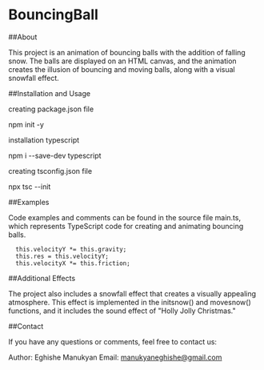 # BouncingBall

##About  

This project is an animation of bouncing balls with the addition of falling snow. The balls are displayed on an HTML canvas, and the animation creates the illusion of bouncing and moving balls, along with a visual snowfall effect.

##Installation and Usage

creating package.json file

 npm init -y

installation typescript

 npm i --save-dev typescript

creating tsconfig.json file

  npx tsc --init

##Examples

Code examples and comments can be found in the source file main.ts, which represents TypeScript code for creating and animating bouncing balls.

      this.velocityY *= this.gravity;
      this.res = this.velocityY;
      this.velocityX *= this.friction;
    


##Additional Effects

The project also includes a snowfall effect that creates a visually appealing atmosphere. This effect is implemented in the initsnow() and movesnow() functions, and it includes the sound effect of "Holly Jolly Christmas."

##Contact

If you have any questions or comments, feel free to contact us:

Author: Eghishe Manukyan
Email: manukyaneghishe@gmail.com
